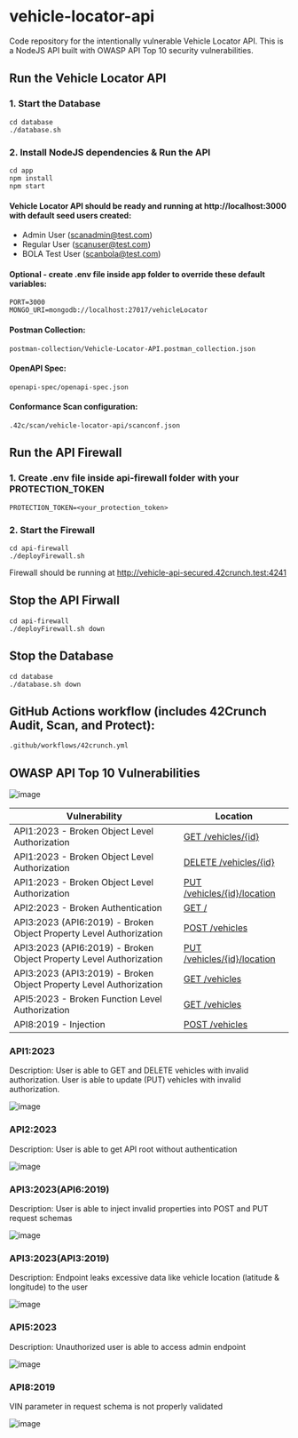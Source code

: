 # vehicle-locator-api
Code repository for the intentionally vulnerable Vehicle Locator API. This is a NodeJS API built with OWASP API Top 10 security vulnerabilities.

## Run the Vehicle Locator API

### 1. Start the Database
```
cd database
./database.sh
```

### 2. Install NodeJS dependencies & Run the API
```
cd app
npm install
npm start
```

#### Vehicle Locator API should be ready and running at http://localhost:3000 with default seed users created:
- Admin User (scanadmin@test.com)
- Regular User (scanuser@test.com)
- BOLA Test User (scanbola@test.com)

#### Optional - create .env file inside app folder to override these default variables:
```
PORT=3000
MONGO_URI=mongodb://localhost:27017/vehicleLocator
```

#### Postman Collection:
```
postman-collection/Vehicle-Locator-API.postman_collection.json
```

#### OpenAPI Spec:
```
openapi-spec/openapi-spec.json
```

#### Conformance Scan configuration:
```
.42c/scan/vehicle-locator-api/scanconf.json
```

## Run the API Firewall

### 1. Create .env file inside api-firewall folder with your PROTECTION_TOKEN
```
PROTECTION_TOKEN=<your_protection_token>
```

### 2. Start the Firewall
```
cd api-firewall
./deployFirewall.sh
```

Firewall should be running at http://vehicle-api-secured.42crunch.test:4241

## Stop the API Firwall
```
cd api-firewall
./deployFirewall.sh down
```

## Stop the Database
```
cd database
./database.sh down
```

## GitHub Actions workflow (includes 42Crunch Audit, Scan, and Protect):
```
.github/workflows/42crunch.yml
```

## OWASP API Top 10 Vulnerabilities

![image](https://github.com/user-attachments/assets/1149d806-6418-4af4-96c2-e04f832010a1)

| Vulnerability                                                       | Location                                   |
| ------------------------------------------------------------------- | ------------------------------------------ |
| API1:2023 - Broken Object Level Authorization                       | [GET /vehicles/{id}](#api12023)            |
| API1:2023 - Broken Object Level Authorization                       | [DELETE /vehicles/{id}](#api12023)         |
| API1:2023 - Broken Object Level Authorization                       | [PUT /vehicles/{id}/location](#api12023)   |
| API2:2023 - Broken Authentication                                   | [GET /](#api22023)                         |
| API3:2023 (API6:2019) - Broken Object Property Level Authorization  | [POST /vehicles](#api32023api62019)        |
| API3:2023 (API6:2019) - Broken Object Property Level Authorization  | [PUT /vehicles/{id}/location](#api32023api62019)|
| API3:2023 (API3:2019) - Broken Object Property Level Authorization  | [GET /vehicles](#api32023api32019)         |
| API5:2023 - Broken Function Level Authorization                     | [GET /vehicles](#api52023)                 |
| API8:2019 - Injection                                               | [POST /vehicles](#api82019)                |

### API1:2023
Description: User is able to GET and DELETE vehicles with invalid authorization. User is able to update (PUT) vehicles with invalid authorization.

![image](https://github.com/user-attachments/assets/9f4f0786-f519-4aa9-937c-24910f235476)

### API2:2023
Description: User is able to get API root without authentication

![image](https://github.com/user-attachments/assets/934ae725-6065-43f4-bd1d-82df576b9470)

### API3:2023(API6:2019)
Description: User is able to inject invalid properties into POST and PUT request schemas

![image](https://github.com/user-attachments/assets/c867542f-0e01-41ac-929a-887f10d120fa)

### API3:2023(API3:2019)
Description: Endpoint leaks excessive data like vehicle location (latitude & longitude) to the user

![image](https://github.com/user-attachments/assets/27af7e30-c440-4edd-9dd4-25d307e3f015)

### API5:2023
Description: Unauthorized user is able to access admin endpoint

![image](https://github.com/user-attachments/assets/079324e8-432c-462d-87fb-742298b3addb)

### API8:2019
VIN parameter in request schema is not properly validated

![image](https://github.com/user-attachments/assets/ee9f19dc-d89f-4723-ace3-cc4169253aa2)

